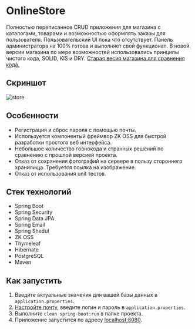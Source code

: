 # OnlineStore
Полностью переписанное CRUD приложения для магазина с каталогами, товарами и возможностью оформлять заказы для пользователя. Пользовательский UI пока что отсутствует. Панель администратора на 100% готова и выполняет свой функционал. В новой версии магазина по мере возможностей использовались принципы чистого кода, SOLID, KIS и DRY. [Старая весия магазина для сравнения кода.](https://github.com/fuz3Tilt/OnlineStore/tree/old_store)
## Скриншот
![store](https://github.com/fuz3Tilt/OnlineStore/assets/113349741/65b254c7-058d-4c0c-9222-1d41855bfaac)
## Особенности
- Регистрация и сброс пароля с помощью почты.
- Используется компонентый фреймвор ZK OSS для быстрой разработки простого веб интерфейса.
- Небольшое количество говнокода и странных решений по сравнению с прошлой версией проекта.
- Отказ от сохранения фотографий на сервере в пользу стороннего хранилища. Требуется ссылка на изображение.
- Отказ от использования unit тестов.
## Стек технологий
- Spring Boot
- Spring Security
- Spring Data JPA
- Spring Email
- Spring Shedul
- ZK OSS
- Thymeleaf
- Hibernate
- PostgreSQL
- Maven
## Как запустить
1. Введите актуальные значения для вашей базы данных в `application.properties`.
2. [Настройте почту](https://yandex.ru/support/mail/mail-clients/others.html), введите логин и пароль в `application.properties`.
3. Выполните `clean spring-boot:run` в папке проекта.
4. Приложение запустится по адресу [localhost:8080](http://localhost:8080).
